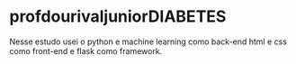 # profdourivaljuniorDIABETES
Nesse estudo usei o python e machine learning como back-end html e css como front-end e flask como framework.
